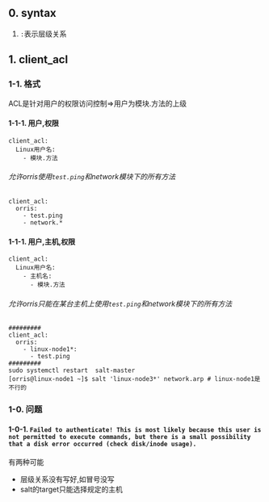 ## 0. syntax
1. `:`表示层级关系
## 1. client_acl
### 1-1. 格式
ACL是针对用户的权限访问控制=>用户为模块.方法的上级
#### 1-1-1. 用户,权限
```
client_acl:
  Linux用户名:
    - 模块.方法
```
###### 允许orris使用`test.ping`和network模块下的所有方法
```
client_acl:
  orris:
    - test.ping
    - network.*
```
#### 1-1-1. 用户,主机,权限

```
client_acl:
  Linux用户名:
    - 主机名:
      - 模块.方法
```
###### 允许orris只能在某台主机上使用`test.ping`和network模块下的所有方法
```
#########
client_acl:
  orris:
    - linux-node1*:
      - test.ping
#########
sudo systemctl restart  salt-master
[orris@linux-node1 ~]$ salt 'linux-node3*' network.arp # linux-node1是不行的
```
### 1-0. 问题
#### 1-0-1. `Failed to authenticate! This is most likely because this user is not permitted to execute commands, but there is a small possibility that a disk error occurred (check disk/inode usage).`
有两种可能
+ 层级关系没有写好,如冒号没写
+ salt的target只能选择规定的主机
